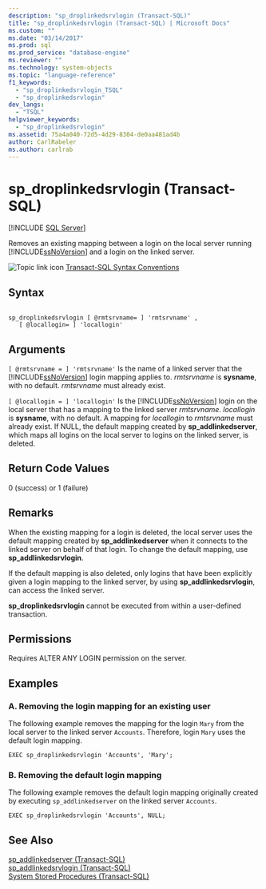 ```yaml
---
description: "sp_droplinkedsrvlogin (Transact-SQL)"
title: "sp_droplinkedsrvlogin (Transact-SQL) | Microsoft Docs"
ms.custom: ""
ms.date: "03/14/2017"
ms.prod: sql
ms.prod_service: "database-engine"
ms.reviewer: ""
ms.technology: system-objects
ms.topic: "language-reference"
f1_keywords: 
  - "sp_droplinkedsrvlogin_TSQL"
  - "sp_droplinkedsrvlogin"
dev_langs: 
  - "TSQL"
helpviewer_keywords: 
  - "sp_droplinkedsrvlogin"
ms.assetid: 75a4a040-72d5-4d29-8304-de0aa481ad4b
author: CarlRabeler
ms.author: carlrab
---
```

# sp_droplinkedsrvlogin (Transact-SQL)
[!INCLUDE [SQL Server](../../includes/applies-to-version/sqlserver.md)]

  Removes an existing mapping between a login on the local server running [!INCLUDE[ssNoVersion](../../includes/ssnoversion-md.md)] and a login on the linked server.  
  
 ![Topic link icon](../../database-engine/configure-windows/media/topic-link.gif "Topic link icon") [Transact-SQL Syntax Conventions](../../t-sql/language-elements/transact-sql-syntax-conventions-transact-sql.md)  
  
## Syntax  
  
```  
  
sp_droplinkedsrvlogin [ @rmtsrvname= ] 'rmtsrvname' ,   
   [ @locallogin= ] 'locallogin'  
```  
  
## Arguments  
`[ @rmtsrvname = ] 'rmtsrvname'`
 Is the name of a linked server that the [!INCLUDE[ssNoVersion](../../includes/ssnoversion-md.md)] login mapping applies to. *rmtsrvname* is **sysname**, with no default. *rmtsrvname* must already exist.  
  
`[ @locallogin = ] 'locallogin'`
 Is the [!INCLUDE[ssNoVersion](../../includes/ssnoversion-md.md)] login on the local server that has a mapping to the linked server *rmtsrvname*. *locallogin* is **sysname**, with no default. A mapping for *locallogin* to *rmtsrvname* must already exist. If NULL, the default mapping created by **sp_addlinkedserver**, which maps all logins on the local server to logins on the linked server, is deleted.  
  
## Return Code Values  
 0 (success) or 1 (failure)  
  
## Remarks  
 When the existing mapping for a login is deleted, the local server uses the default mapping created by **sp_addlinkedserver** when it connects to the linked server on behalf of that login. To change the default mapping, use **sp_addlinkedsrvlogin**.  
  
 If the default mapping is also deleted, only logins that have been explicitly given a login mapping to the linked server, by using **sp_addlinkedsrvlogin**, can access the linked server.  
  
 **sp_droplinkedsrvlogin** cannot be executed from within a user-defined transaction.  
  
## Permissions  
 Requires ALTER ANY LOGIN permission on the server.  
  
## Examples  
  
### A. Removing the login mapping for an existing user  
 The following example removes the mapping for the login `Mary` from the local server to the linked server `Accounts`. Therefore, login `Mary` uses the default login mapping.  
  
```  
EXEC sp_droplinkedsrvlogin 'Accounts', 'Mary';  
```  
  
### B. Removing the default login mapping  
 The following example removes the default login mapping originally created by executing `sp_addlinkedserver` on the linked server `Accounts`.  
  
```  
EXEC sp_droplinkedsrvlogin 'Accounts', NULL;  
```  
  
## See Also  
 [sp_addlinkedserver &#40;Transact-SQL&#41;](../../relational-databases/system-stored-procedures/sp-addlinkedserver-transact-sql.md)   
 [sp_addlinkedsrvlogin &#40;Transact-SQL&#41;](../../relational-databases/system-stored-procedures/sp-addlinkedsrvlogin-transact-sql.md)   
 [System Stored Procedures &#40;Transact-SQL&#41;](../../relational-databases/system-stored-procedures/system-stored-procedures-transact-sql.md)  
  
  
